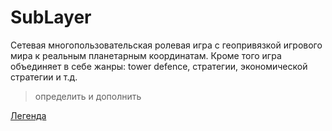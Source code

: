 # SubLayer

Сетевая многопользовательская ролевая игра с геопривязкой игрового мира к реальным планетарным координатам.
Кроме того игра объединяет в себе жанры: tower defence, стратегии, экономической стратегии и т.д. 
>определить и дополнить

[Легенда](legend)

